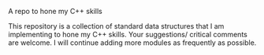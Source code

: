 A repo to hone my C++ skills

This repository is a collection of standard data structures that I am implementing to hone my C++ skills. Your suggestions/ critical comments are welcome. I will continue adding more modules as frequently as possible.